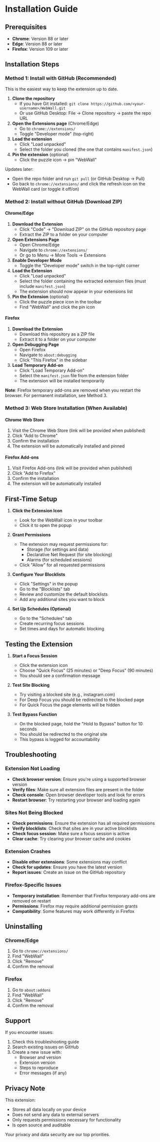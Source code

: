 # Installation Guide

## Prerequisites

- **Chrome**: Version 88 or later
- **Edge**: Version 88 or later  
- **Firefox**: Version 109 or later

## Installation Steps

### Method 1: Install with GitHub (Recommended)

This is the easiest way to keep the extension up to date.

1. **Clone the repository**
   - If you have Git installed: `git clone https://github.com/<your-username>/WebWall.git`
   - Or use GitHub Desktop: File → Clone repository → paste the repo URL
2. **Open the Extensions page** (Chrome/Edge)
   - Go to `chrome://extensions/`
   - Toggle "Developer mode" (top-right)
3. **Load the extension**
   - Click "Load unpacked"
   - Select the folder you cloned (the one that contains `manifest.json`)
4. **Pin the extension** (optional)
   - Click the puzzle icon → pin "WebWall"

Updates later:
- Open the repo folder and run `git pull` (or GitHub Desktop → Pull)
- Go back to `chrome://extensions/` and click the refresh icon on the WebWall card (or toggle it off/on)

### Method 2: Install without GitHub (Download ZIP)

#### Chrome/Edge
1. **Download the Extension**
   - Click "Code" → "Download ZIP" on the GitHub repository page
   - Extract the ZIP to a folder on your computer
2. **Open Extensions Page**
   - Open Chrome/Edge
   - Navigate to `chrome://extensions/`
   - Or go to Menu → More Tools → Extensions
3. **Enable Developer Mode**
   - Toggle the "Developer mode" switch in the top-right corner
4. **Load the Extension**
   - Click "Load unpacked"
   - Select the folder containing the extracted extension files (must include `manifest.json`)
   - The extension should now appear in your extensions list
5. **Pin the Extension** (optional)
   - Click the puzzle piece icon in the toolbar
   - Find "WebWall" and click the pin icon

#### Firefox
1. **Download the Extension**
   - Download this repository as a ZIP file
   - Extract it to a folder on your computer
2. **Open Debugging Page**
   - Open Firefox
   - Navigate to `about:debugging`
   - Click "This Firefox" in the sidebar
3. **Load Temporary Add-on**
   - Click "Load Temporary Add-on"
   - Select the `manifest.json` file from the extension folder
   - The extension will be installed temporarily

**Note**: Firefox temporary add-ons are removed when you restart the browser. For permanent installation, see Method 3.

### Method 3: Web Store Installation (When Available)

#### Chrome Web Store
1. Visit the Chrome Web Store (link will be provided when published)
2. Click "Add to Chrome"
3. Confirm the installation
4. The extension will be automatically installed and pinned

#### Firefox Add-ons
1. Visit Firefox Add-ons (link will be provided when published)
2. Click "Add to Firefox"
3. Confirm the installation
4. The extension will be automatically installed

## First-Time Setup

1. **Click the Extension Icon**
   - Look for the WebWall icon in your toolbar
   - Click it to open the popup

2. **Grant Permissions**
   - The extension may request permissions for:
     - Storage (for settings and data)
     - Declarative Net Request (for site blocking)
     - Alarms (for scheduled sessions)
   - Click "Allow" for all requested permissions

3. **Configure Your Blocklists**
   - Click "Settings" in the popup
   - Go to the "Blocklists" tab
   - Review and customize the default blocklists
   - Add any additional sites you want to block

4. **Set Up Schedules (Optional)**
   - Go to the "Schedules" tab
   - Create recurring focus sessions
   - Set times and days for automatic blocking

## Testing the Extension

1. **Start a Focus Session**
   - Click the extension icon
   - Choose "Quick Focus" (25 minutes) or "Deep Focus" (90 minutes)
   - You should see a confirmation message

2. **Test Site Blocking**
   - Try visiting a blocked site (e.g., instagram.com)
   - For Deep Focus you should be redirected to the blocked page
   - For Quick Focus the page elements will be hidden

3. **Test Bypass Function**
   - On the blocked page, hold the "Hold to Bypass" button for 10 seconds
   - You should be redirected to the original site
   - This bypass is logged for accountability

## Troubleshooting

### Extension Not Loading
- **Check browser version**: Ensure you're using a supported browser version
- **Verify files**: Make sure all extension files are present in the folder
- **Check console**: Open browser developer tools and look for errors
- **Restart browser**: Try restarting your browser and loading again

### Sites Not Being Blocked
- **Check permissions**: Ensure the extension has all required permissions
- **Verify blocklists**: Check that sites are in your active blocklists
- **Check focus session**: Make sure a focus session is active
- **Clear cache**: Try clearing your browser cache and cookies

### Extension Crashes
- **Disable other extensions**: Some extensions may conflict
- **Check for updates**: Ensure you have the latest version
- **Report issues**: Create an issue on the GitHub repository

### Firefox-Specific Issues
- **Temporary installation**: Remember that Firefox temporary add-ons are removed on restart
- **Permissions**: Firefox may require additional permission grants
- **Compatibility**: Some features may work differently in Firefox

## Uninstalling

### Chrome/Edge
1. Go to `chrome://extensions/`
2. Find "WebWall"
3. Click "Remove"
4. Confirm the removal

### Firefox
1. Go to `about:addons`
2. Find "WebWall"
3. Click "Remove"
4. Confirm the removal

## Support

If you encounter issues:
1. Check this troubleshooting guide
2. Search existing issues on GitHub
3. Create a new issue with:
   - Browser and version
   - Extension version
   - Steps to reproduce
   - Error messages (if any)

## Privacy Note

This extension:
- Stores all data locally on your device
- Does not send any data to external servers
- Only requests permissions necessary for functionality
- Is open source and auditable

Your privacy and data security are our top priorities.
